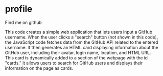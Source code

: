 # profile

Find me on github

This code creates a simple web application that lets users input a GitHub username. When the user clicks a "search" button (not shown in this code), the JavaScript code fetches data from the GitHub API related to the entered username. It then generates an HTML card displaying information about the GitHub user, including their avatar, login name, location, and HTML URL. This card is dynamically added to a section of the webpage with the id "cards." It allows users to search for GitHub users and displays their information on the page as cards.
